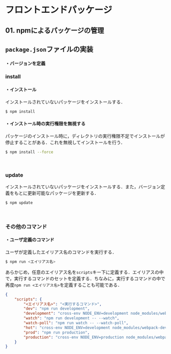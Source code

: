 # フロントエンドパッケージ

## 01. npmによるパッケージの管理

## ```package.json```ファイルの実装

#### ・バージョンを定義

### install

#### ・インストール

インストールされていないパッケージをインストールする．

```sh
$ npm install
```

#### ・インストール時の実行権限を無視する

パッケージのインストール時に，ディレクトリの実行権限不足でインストールが停止することがある．これを無視してインストールを行う．

```sh
$ npm install --force
```

<br>

### update

インストールされていないパッケージをインストールする．また，バージョン定義をもとに更新可能なパッケージを更新する．

```sh
$ npm update
```

<br>

### その他のコマンド

#### ・ユーザ定義のコマンド

ユーザが定義したエイリアス名のコマンドを実行する．

```sh
$ npm run <エイリアス名>
```

あらかじめ，任意のエイリアス名を```scripts```キー下に定義する．エイリアスの中で，実行するコマンドのセットを定義する．ちなみに，実行するコマンドの中で再度```npm run <エイリアス名>```を定義することも可能である．

```json
{
    "scripts": {
        "<エイリアス名>": "<実行するコマンド>",
        "dev": "npm run development",
        "development": "cross-env NODE_ENV=development node_modules/webpack/bin/webpack.js --progress --hide-modules --config=node_modules/laravel-mix/setup/webpack.config.js",
        "watch": "npm run development -- --watch",
        "watch-poll": "npm run watch -- --watch-poll",
        "hot": "cross-env NODE_ENV=development node_modules/webpack-dev-server/bin/webpack-dev-server.js --inline --hot --disable-host-check --config=node_modules/laravel-mix/setup/webpack.config.js",
        "prod": "npm run production",
        "production": "cross-env NODE_ENV=production node_modules/webpack/bin/webpack.js --no-progress --hide-modules --config=node_modules/laravel-mix/setup/webpack.config.js"
    }
}
```